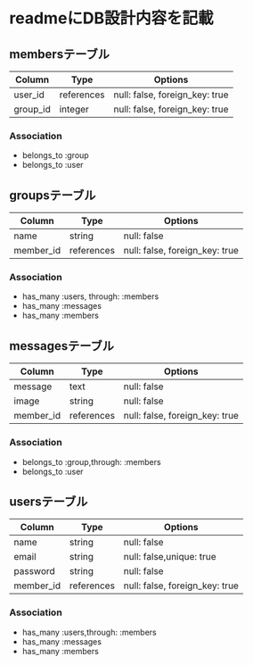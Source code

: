 # readmeにDB設計内容を記載

## membersテーブル

|Column|Type|Options|
|------|----|-------|
|user_id|references|null: false, foreign_key: true|
|group_id|integer|null: false, foreign_key: true|


### Association
- belongs_to :group
- belongs_to :user



## groupsテーブル

|Column|Type|Options|
|------|----|-------|
|name|string|null: false|
|member_id|references|null: false, foreign_key: true|

### Association
- has_many :users, through: :members
- has_many :messages
- has_many :members


## messagesテーブル

|Column|Type|Options|
|------|----|-------|
|message|text|null: false|
|image|string|null: false|
|member_id|references|null: false, foreign_key: true|



### Association
- belongs_to :group,through: :members
- belongs_to :user

## usersテーブル

|Column|Type|Options|
|------|----|-------|
|name|string|null: false|
|email|string|null: false,unique: true|
|password|string|null: false|
|member_id|references|null: false, foreign_key: true|

### Association
- has_many :users,through: :members
- has_many :messages
- has_many :members

